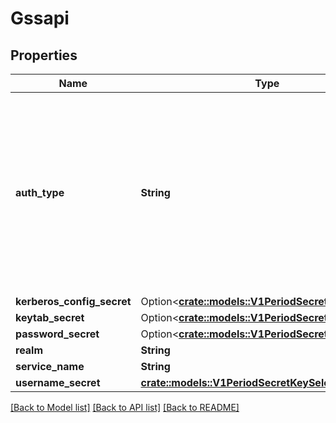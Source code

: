 # Gssapi

## Properties

Name | Type | Description | Notes
------------ | ------------- | ------------- | -------------
**auth_type** | **String** | valid inputs - KRB5_USER_AUTH, KRB5_KEYTAB_AUTH  Possible enum values:  - `\"KRB5_KEYTAB_AUTH\"` represents the password method KRB5KeytabAuth = \"KRB5_KEYTAB_AUTH\" = 2  - `\"KRB5_USER_AUTH\"` represents the password method KRB5UserAuth = \"KRB5_USER_AUTH\" = 1 | 
**kerberos_config_secret** | Option<[**crate::models::V1PeriodSecretKeySelector**](v1.SecretKeySelector.md)> |  | [optional]
**keytab_secret** | Option<[**crate::models::V1PeriodSecretKeySelector**](v1.SecretKeySelector.md)> |  | [optional]
**password_secret** | Option<[**crate::models::V1PeriodSecretKeySelector**](v1.SecretKeySelector.md)> |  | [optional]
**realm** | **String** |  | 
**service_name** | **String** |  | 
**username_secret** | [**crate::models::V1PeriodSecretKeySelector**](v1.SecretKeySelector.md) |  | 

[[Back to Model list]](../README.md#documentation-for-models) [[Back to API list]](../README.md#documentation-for-api-endpoints) [[Back to README]](../README.md)


